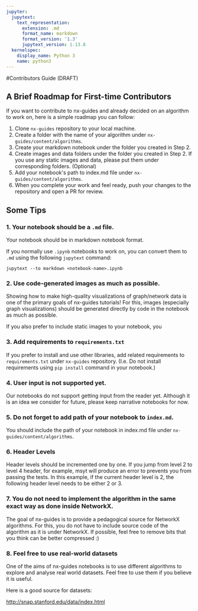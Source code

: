 ```yaml
---
jupyter:
  jupytext:
    text_representation:
      extension: .md
      format_name: markdown
      format_version: '1.3'
      jupytext_version: 1.13.8
  kernelspec:
    display_name: Python 3
    name: python3
---
```


<!-- #region id="QqmEP19zFVew" -->
#Contributors Guide (DRAFT)
<!-- #endregion -->

<!-- #region id="lUOvQg1MGRIo" -->
## A Brief Roadmap for First-time Contributors

If you want to contribute to nx-guides and already decided on an algorithm to work on, here is a simple roadmap you can follow:

1.   Clone `nx-guides` repository to your local machine.
2.   Create a folder with the name of your algorithm under `nx-guides/content/algorithms`.
3.   Create your markdown notebook under the folder you created in Step 2.
4.  Create images and data folders under the folder you created in Step 2. If you use any static images and data, please put them under corresponding folders. (Optional)
5.   Add your notebook's path to index.md file under `nx-guides/content/algorithms`.
6.  When you complete your work and feel ready, push your changes to the repository and open a PR for review.
<!-- #endregion -->

<!-- #region id="4dKrGBiRIhYZ" -->
## Some Tips
<!-- #endregion -->

<!-- #region id="vt0xsWsIDA1K" -->
### 1. Your notebook should be a `.md` file.

Your notebook should be in markdown notebook format. 

If you normally use `.ipynb` notebooks to work on, you can convert them to `.md` using the following `jupytext` command:

```
jupytext --to markdown <notebook-name>.ipynb
```


<!-- #endregion -->

<!-- #region id="XByALcTUDm1X" -->
### 2. Use code-generated images as much as possible.

Showing how to make high-quality visualizations of graph/network data is one of the primary goals of nx-guides tutorials! For this, images (especially graph visualizations) should be generated directly by code in the notebook as much as possible.

If you also prefer to include static images to your notebook, you 
<!-- #endregion -->

<!-- #region id="buq5ho4UDwLw" -->
### 3. Add requirements to ```requirements.txt```

If you prefer to install and use other libraries, add related requirements to ```requirements.txt``` under ```nx-guides``` repository. (I.e. Do not install requirements using ```pip install``` command in your notebook.)
<!-- #endregion -->

<!-- #region id="39L-DjZREctA" -->
### 4. User input is not supported yet.

Our notebooks do not support getting input from the reader yet. Although it is an idea we consider for future, please keep narrative notebooks for now.
<!-- #endregion -->

<!-- #region id="6TqY5A99JgXc" -->
### 5. Do not forget to add path of your notebook to `index.md`.

You should include the path of your notebook in index.md file under `nx-guides/content/algorithms`.
<!-- #endregion -->

<!-- #region id="o8wvepdRKPFK" -->
### 6. Header Levels

Header levels should be incremented one by one. If you jump from level 2 to level 4 header, for example, msyt will produce an error to prevents you from passing the tests. In this example, if the current header level is 2, the following header level needs to be either 2 or 3.
<!-- #endregion -->

<!-- #region id="sHw3aPpOKfJU" -->
### 7. You do not need to implement the algorithm in the same exact way as done inside NetworkX.

The goal of nx-guides is to provide a pedagogical source for NetworkX algorithms. For this, you do not have to include source code of the algorithm as it is under NetworkX. If possible, feel free to remove bits that you think can be better compressed :)
<!-- #endregion -->

<!-- #region id="78u0INXfL47X" -->
### 8. Feel free to use real-world datasets

One of the aims of nx-guides notebooks is to use different algorithms to explore and analyse real world datasets. Feel free to use them if you believe it is useful.

Here is a good source for datasets:

http://snap.stanford.edu/data/index.html
<!-- #endregion -->
